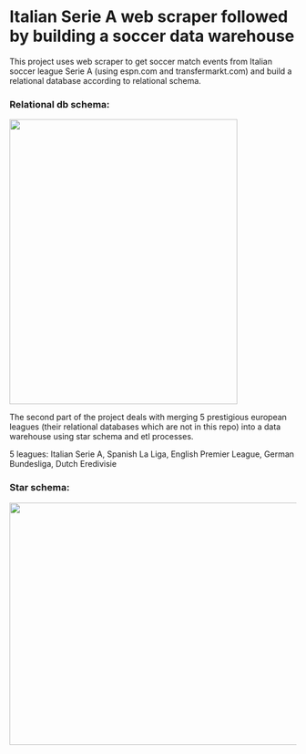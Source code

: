 # Italian Serie A web scraper followed by building a soccer data warehouse
This project uses web scraper to get soccer match events from Italian soccer league Serie A (using espn.com and transfermarkt.com) and build a relational database according to relational schema.

### Relational db schema:
<img src="https://github.com/stan-levend/soccer-scraper-data-warehouse/assets/67229010/c2db3af1-2dc1-44f1-9841-82cfc7edd87c" width="400" height="500" />

The second part of the project deals with merging 5 prestigious european leagues (their relational databases which are not in this repo) into a data warehouse using star schema and etl processes.

5 leagues: Italian Serie A, Spanish La Liga, English Premier League, German Bundesliga, Dutch Eredivisie

### Star schema: 
<img src="https://github.com/stan-levend/soccer-scraper-data-warehouse/assets/67229010/518566c2-fa20-48b6-abf8-0a2fdff35e65" width="550" height="425" />

